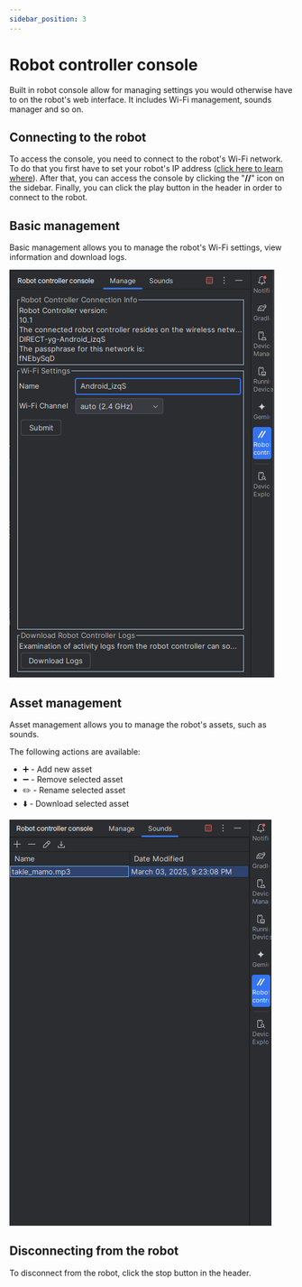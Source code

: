```yaml
---
sidebar_position: 3
---
```


# Robot controller console
Built in robot console allow for managing settings you would otherwise have to on the robot's web interface. It includes
Wi-Fi management, sounds manager and so on.

## Connecting to the robot
To access the console, you need to connect to the robot's Wi-Fi network. To do that you first have to set your robot's
IP address ([click here to learn where](configuration)). After that, you can access the console by clicking the "**//**"
icon on the sidebar. Finally, you can click the play button in the header in order to connect to the robot.

## Basic management
Basic management allows you to manage the robot's Wi-Fi settings, view information and download logs.

![Basic management](img/controller-console/basic.png)

## Asset management
Asset management allows you to manage the robot's assets, such as sounds.

The following actions are available:
- ➕ - Add new asset
- ➖ - Remove selected asset
- ✏️ - Rename selected asset
- ⬇️ - Download selected asset

![Asset management](img/controller-console/sounds.png)

## Disconnecting from the robot
To disconnect from the robot, click the stop button in the header.

